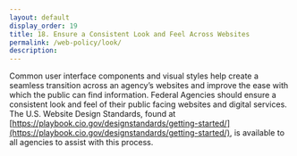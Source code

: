 ```yaml
---
layout: default
display_order: 19 
title: 18. Ensure a Consistent Look and Feel Across Websites
permalink: /web-policy/look/
description:
---
```



Common user interface components and visual styles help create a seamless transition across an agency’s websites and improve the ease with which the public can find information.
Federal Agencies should ensure a consistent look and feel of their public facing websites and digital services. 
The U.S. Website Design Standards, found at [https://playbook.cio.gov/designstandards/getting-started/](https://playbook.cio.gov/designstandards/getting-started/), is available to all agencies to assist with this process. 





